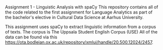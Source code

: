 Assignment 1 - Linguistic Analysis with spaCy
This repository contains all of the code related to the first assignment for Language Analytics as part of the bachelor's elective in Cultural Data Science at Aarhus University.

This assignment uses spaCy to extract linguistic information from a corpus of texts.
The corpus is The Uppsala Student English Corpus (USE)
All of the data can be found via this https://ota.bodleian.ox.ac.uk/repository/xmlui/handle/20.500.12024/2457.

